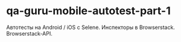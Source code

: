 # qa-guru-mobile-autotest-part-1
Автотесты на Android / iOS с Selene. Инспекторы в Browserstack. Browserstack-API.
